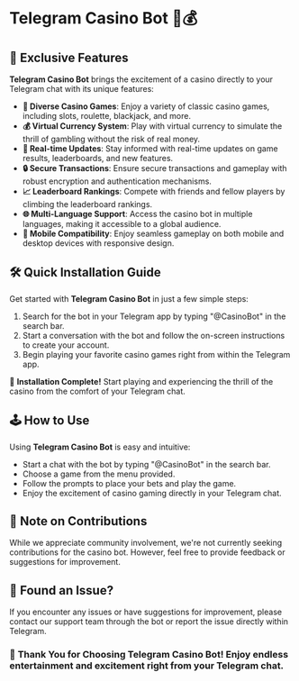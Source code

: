 # Telegram Casino Bot 🎰💰

## 🌟 Exclusive Features

**Telegram Casino Bot** brings the excitement of a casino directly to your Telegram chat with its unique features:

- **🎲 Diverse Casino Games**: Enjoy a variety of classic casino games, including slots, roulette, blackjack, and more.
- **💰 Virtual Currency System**: Play with virtual currency to simulate the thrill of gambling without the risk of real money.
- **🔄 Real-time Updates**: Stay informed with real-time updates on game results, leaderboards, and new features.
- **🔒 Secure Transactions**: Ensure secure transactions and gameplay with robust encryption and authentication mechanisms.
- **📈 Leaderboard Rankings**: Compete with friends and fellow players by climbing the leaderboard rankings.
- **🌐 Multi-Language Support**: Access the casino bot in multiple languages, making it accessible to a global audience.
- **📱 Mobile Compatibility**: Enjoy seamless gameplay on both mobile and desktop devices with responsive design.

## 🛠️ Quick Installation Guide

Get started with **Telegram Casino Bot** in just a few simple steps:

1. Search for the bot in your Telegram app by typing "@CasinoBot" in the search bar.
2. Start a conversation with the bot and follow the on-screen instructions to create your account.
3. Begin playing your favorite casino games right from within the Telegram app.

🚀 **Installation Complete!** Start playing and experiencing the thrill of the casino from the comfort of your Telegram chat.

## 🕹️ How to Use

Using **Telegram Casino Bot** is easy and intuitive:

- Start a chat with the bot by typing "@CasinoBot" in the search bar.
- Choose a game from the menu provided.
- Follow the prompts to place your bets and play the game.
- Enjoy the excitement of casino gaming directly in your Telegram chat.

## 🛑 Note on Contributions

While we appreciate community involvement, we're not currently seeking contributions for the casino bot. However, feel free to provide feedback or suggestions for improvement.

## 🐞 Found an Issue?

If you encounter any issues or have suggestions for improvement, please contact our support team through the bot or report the issue directly within Telegram.

### 🌟 **Thank You for Choosing Telegram Casino Bot! Enjoy endless entertainment and excitement right from your Telegram chat.**
